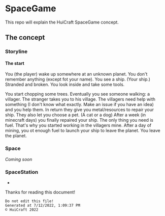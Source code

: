 # SpaceGame
This repo will explain the HuiCraft SpaceGame concept.
## The concept
### Storyline
#### The start
You (the player) wake up somewhere at an unknown planet. You don't remember anything (except fot your name). You see a ship. (Your ship.) Stranded and broken. You look inside and take some tools.

You start chopping some trees. Eventually you see someone walking: a villager. The stranger takes you to his village. The villagers need help with something (I don't know what exactly. Make an issue if you have an idea) and you help them.
In return they give you metal/resources to repair your ship. They also let you choose a pet. (A cat or a dog) After a week (in minecraft days) you finally repaired your ship.
The only thing you need is fuel. That's why you started working in the villagers mine. After a day of mining, you ot enough fuel to launch your ship to leave the planet.
You leave the planet.

### Space
*Coming soon*
### SpaceStation
-


Thanks for reading this document!

	Do not edit this file!
	Generated at 7/12/2022, 1:09:37 PM
	© HuiCraft 2022